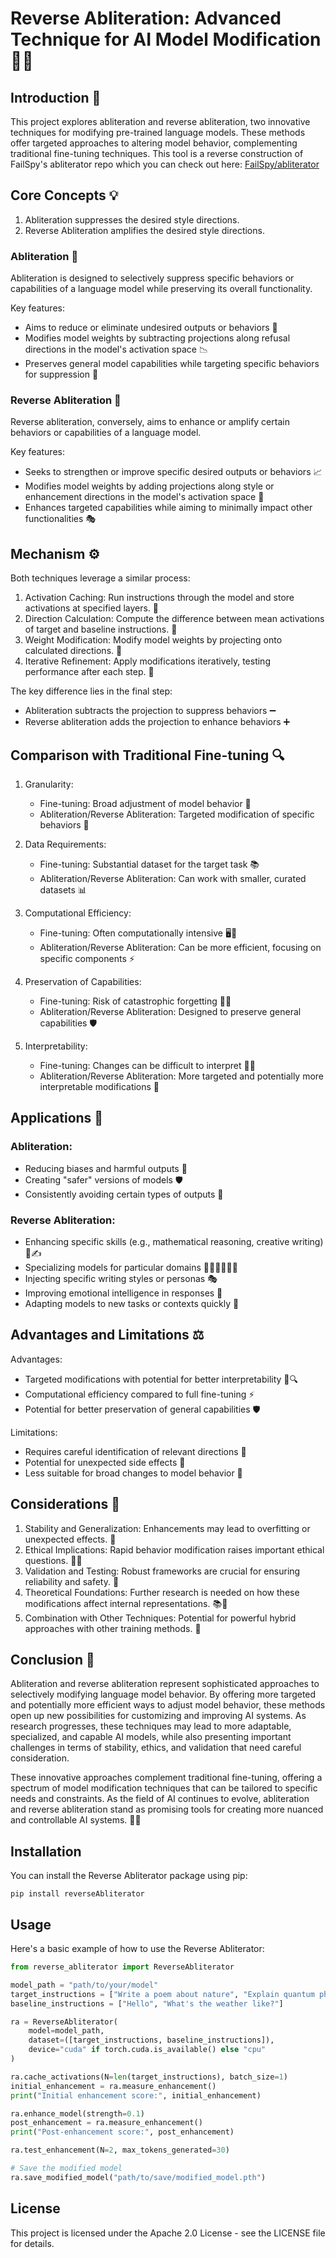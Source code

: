 # Reverse Abliteration: Advanced Technique for AI Model Modification🧠🔧

## Introduction 🌟

This project explores abliteration and reverse abliteration, two innovative techniques for modifying pre-trained language models. These methods offer targeted approaches to altering model behavior, complementing traditional fine-tuning techniques. This tool is a reverse construction of FailSpy's abliterator repo which you can check out here:
[FailSpy/abliterator](https://github.com/FailSpy/abliterator)

## Core Concepts 💡

1. Abliteration suppresses the desired style directions.
2. Reverse Abliteration amplifies the desired style directions.

### Abliteration 🚫

Abliteration is designed to selectively suppress specific behaviors or capabilities of a language model while preserving its overall functionality.

Key features:
- Aims to reduce or eliminate undesired outputs or behaviors 🛑
- Modifies model weights by subtracting projections along refusal directions in the model's activation space 📉
- Preserves general model capabilities while targeting specific behaviors for suppression 🎯

### Reverse Abliteration 🔄

Reverse abliteration, conversely, aims to enhance or amplify certain behaviors or capabilities of a language model.

Key features:
- Seeks to strengthen or improve specific desired outputs or behaviors 📈
- Modifies model weights by adding projections along style or enhancement directions in the model's activation space 🔼
- Enhances targeted capabilities while aiming to minimally impact other functionalities 🎭

## Mechanism ⚙️

Both techniques leverage a similar process:

1. Activation Caching: Run instructions through the model and store activations at specified layers. 💾
2. Direction Calculation: Compute the difference between mean activations of target and baseline instructions. 🧮
3. Weight Modification: Modify model weights by projecting onto calculated directions. 🔧
4. Iterative Refinement: Apply modifications iteratively, testing performance after each step. 🔁

The key difference lies in the final step:
- Abliteration subtracts the projection to suppress behaviors ➖
- Reverse abliteration adds the projection to enhance behaviors ➕

## Comparison with Traditional Fine-tuning 🔍

1. Granularity:
   - Fine-tuning: Broad adjustment of model behavior 🌊
   - Abliteration/Reverse Abliteration: Targeted modification of specific behaviors 🎯

2. Data Requirements:
   - Fine-tuning: Substantial dataset for the target task 📚
   - Abliteration/Reverse Abliteration: Can work with smaller, curated datasets 📊

3. Computational Efficiency:
   - Fine-tuning: Often computationally intensive 🖥️💨
   - Abliteration/Reverse Abliteration: Can be more efficient, focusing on specific components ⚡

4. Preservation of Capabilities:
   - Fine-tuning: Risk of catastrophic forgetting 🧠💨
   - Abliteration/Reverse Abliteration: Designed to preserve general capabilities 🛡️

5. Interpretability:
   - Fine-tuning: Changes can be difficult to interpret 🕵️‍♀️
   - Abliteration/Reverse Abliteration: More targeted and potentially more interpretable modifications 🔬

## Applications 🚀

### Abliteration:
- Reducing biases and harmful outputs 🚯
- Creating "safer" versions of models 🛡️
- Consistently avoiding certain types of outputs 🚫

### Reverse Abliteration:
- Enhancing specific skills (e.g., mathematical reasoning, creative writing) 🧮✍️
- Specializing models for particular domains 👩‍⚕️👨‍💼👩‍🔬
- Injecting specific writing styles or personas 🎭
- Improving emotional intelligence in responses 🤗
- Adapting models to new tasks or contexts quickly 🦾

## Advantages and Limitations ⚖️

Advantages:
- Targeted modifications with potential for better interpretability 🎯🔍
- Computational efficiency compared to full fine-tuning ⚡
- Potential for better preservation of general capabilities 🛡️

Limitations:
- Requires careful identification of relevant directions 🧭
- Potential for unexpected side effects 🎲
- Less suitable for broad changes to model behavior 🌊

## Considerations 🤔

1. Stability and Generalization: Enhancements may lead to overfitting or unexpected effects. 🌋
2. Ethical Implications: Rapid behavior modification raises important ethical questions. 🧑‍⚖️
3. Validation and Testing: Robust frameworks are crucial for ensuring reliability and safety. 🧪
4. Theoretical Foundations: Further research is needed on how these modifications affect internal representations. 📚🔬
5. Combination with Other Techniques: Potential for powerful hybrid approaches with other training methods. 🧩

## Conclusion 🌟

Abliteration and reverse abliteration represent sophisticated approaches to selectively modifying language model behavior. By offering more targeted and potentially more efficient ways to adjust model behavior, these methods open up new possibilities for customizing and improving AI systems. As research progresses, these techniques may lead to more adaptable, specialized, and capable AI models, while also presenting important challenges in terms of stability, ethics, and validation that need careful consideration.

These innovative approaches complement traditional fine-tuning, offering a spectrum of model modification techniques that can be tailored to specific needs and constraints. As the field of AI continues to evolve, abliteration and reverse abliteration stand as promising tools for creating more nuanced and controllable AI systems. 🚀🤖

## Installation

You can install the Reverse Abliterator package using pip:

```
pip install reverseAbliterator
```

## Usage

Here's a basic example of how to use the Reverse Abliterator:

```python
from reverse_abliterator import ReverseAbliterator

model_path = "path/to/your/model"
target_instructions = ["Write a poem about nature", "Explain quantum physics"]
baseline_instructions = ["Hello", "What's the weather like?"]

ra = ReverseAbliterator(
    model=model_path,
    dataset=([target_instructions, baseline_instructions]),
    device="cuda" if torch.cuda.is_available() else "cpu"
)

ra.cache_activations(N=len(target_instructions), batch_size=1)
initial_enhancement = ra.measure_enhancement()
print("Initial enhancement score:", initial_enhancement)

ra.enhance_model(strength=0.1)
post_enhancement = ra.measure_enhancement()
print("Post-enhancement score:", post_enhancement)

ra.test_enhancement(N=2, max_tokens_generated=30)

# Save the modified model
ra.save_modified_model("path/to/save/modified_model.pth")
```

## License

This project is licensed under the Apache 2.0 License - see the LICENSE file for details.
